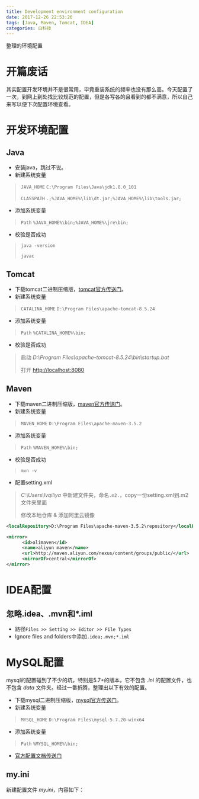 ```yaml
---
title: Development environment configuration
date: 2017-12-26 22:53:26
tags: [Java, Maven, Tomcat, IDEA]
categories: 白科技
---
```

整理的环境配置
<!--more-->
# 开篇废话
其实配置开发环境并不是很常用，毕竟重装系统的频率也没有那么高。今天配置了一次，到网上到处找比较规范的配置，但是各写各的且看到的都不满意，所以自己来写以便下次配置环境查看。
# 开发环境配置
## Java
- 安装java，跳过不说。
- 新建系统变量
> `JAVA_HOME` `C:\Program Files\Java\jdk1.8.0_101`
>
> `CLASSPATH` `.;%JAVA_HOME%\lib\dt.jar;%JAVA_HOME%\lib\tools.jar;`

- 添加系统变量
> `Path` `%JAVA_HOME%\bin;%JAVA_HOME%\jre\bin;`

- 校验是否成功
> `java -version`
>
> `javac`

## Tomcat
- 下载tomcat二进制压缩版，[tomcat官方传送门](http://tomcat.apache.org/)。
- 新建系统变量
> `CATALINA_HOME` `D:\Program Files\apache-tomcat-8.5.24`

- 添加系统变量
> `Path` `%CATALINA_HOME%\bin;`

- 校验是否成功
> 启动 *D:\Program Files\apache-tomcat-8.5.24\bin\startup.bat*
>
> 打开 [http://localhost:8080](http://localhost:8080)

## Maven
- 下载maven二进制压缩版，[maven官方传送门](http://maven.apache.org/)。
- 新建系统变量
> `MAVEN_HOME` `D:\Program Files\apache-maven-3.5.2`

- 添加系统变量
> `Path` `%MAVEN_HOME%\bin;`

- 校验是否成功
> `mvn -v`

- 配置setting.xml
> *C:\Users\lvqiliya* 中新建文件夹，命名`.m2.`，copy一份setting.xml到.m2文件夹里面
>
> 修改本地仓库 & 添加阿里云镜像
```xml
<localRepository>D:\Program Files\apache-maven-3.5.2\repository</localRepository>

<mirror>
      <id>alimaven</id>
      <name>aliyun maven</name>
      <url>http://maven.aliyun.com/nexus/content/groups/public/</url>
      <mirrorOf>central</mirrorOf>
</mirror>
```

# IDEA配置
## 忽略.idea、.mvn和*.iml
- 路径`Files >> Setting >> Editor >> File Types`
- Ignore files and folders中添加`.idea;.mvn;*.iml`

# MySQL配置
mysql的配置碰到了不少的坑，特别是5.7+的版本，它不包含 *.ini* 的配置文件，也不包含 *data* 文件夹。经过一番折腾，整理出以下有效的配置。
- 下载mysql二进制压缩版，[mysql官方传送门](https://dev.mysql.com/downloads/mysql/)。
- 新建系统变量
> `MYSQL_HOME` `D:\Program Files\mysql-5.7.20-winx64`

- 添加系统变量
> `Path` `%MYSQL_HOME%\bin;`

- [官方配置文档传送门](https://dev.mysql.com/doc/refman/5.7/en/windows-installation.html)
## my.ini
新建配置文件 *my.ini*，内容如下：
```mysql
```
